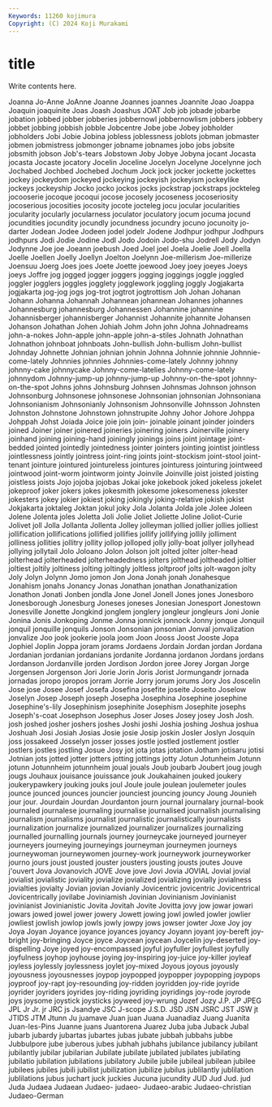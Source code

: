 ```yaml
---
Keywords: 11260 kojimura
Copyright: (C) 2024 Koji Murakami
---
```


# title

Write contents here.



 Joanna Jo-Anne JoAnne Joanne Joannes joannes Joannite
Joao Joappa Joaquin joaquinite Joas Joash Joashus JOAT Job job
jobade jobarbe jobation jobbed jobber jobberies jobbernowl jobbernowlism jobbers jobbery
jobbet jobbing jobbish jobble Jobcentre Jobe jobe Jobey jobholder jobholders
Jobi Jobie Jobina jobless joblessness joblots jobman jobmaster jobmen jobmistress
jobmonger jobname jobnames jobo jobs jobsite jobsmith jobson Job's-tears Jobstown
Joby Jobye Jobyna jocant Jocasta jocasta Jocaste jocatory Jocelin Joceline
Jocelyn Jocelyne Jocelynne joch Jochabed Jochbed Jochebed Jochum Jock jock
jocker jockette jockettes jockey jockeydom jockeyed jockeying jockeyish jockeyism jockeylike
jockeys jockeyship Jocko jocko jockos jocks jockstrap jockstraps jockteleg jocooserie
jocoque jocoqui jocose jocosely jocoseness jocoseriosity jocoserious jocosities jocosity jocote
jocteleg jocu jocular jocularities jocularity jocularly jocularness joculator joculatory jocum
jocuma jocund jocundities jocundity jocundly jocundness jocundry jocuno jocunoity jo-darter
Jodean Jodee Jodeen jodel jodelr Jodene Jodhpur jodhpur Jodhpurs jodhpurs
Jodi Jodie Jodine Jodl Jodo Jodoin Jodo-shu Jodrell Jody Jodyn
Jodynne Joe joe Joeann joebush Joed Joel joel Joela Joelie
Joell Joella Joelle Joellen Joelly Joellyn Joelton Joelynn Joe-millerism Joe-millerize
Joensuu Joerg Joes joes Joete Joette joewood Joey joey joeyes
Joeys joeys Joffre jog jogged jogger joggers jogging joggings joggle
joggled joggler jogglers joggles jogglety jogglework joggling joggly Jogjakarta jogjakarta
jog-jog jogs jog-trot jogtrot jogtrottism Joh Johan Johanan Johann Johanna
Johannah Johannean johannean Johannes johannes Johannesburg johannesburg Johannessen Johannine johannine
Johannisberger johannisberger Johannist Johannite johannite Johansen Johanson Johathan Johen Johiah
Johm John john Johna Johnadreams john-a-nokes John-apple john-apple john-a-stiles Johnath
Johnathan Johnathon johnboat johnboats John-bullish John-bullism John-bullist Johnday Johnette Johnian
johnian johnin Johnna Johnnie johnnie Johnnie-come-lately Johnnies johnnies Johnnies-come-lately Johnny
johnny johnny-cake johnnycake Johnny-come-latelies Johnny-come-lately johnnydom Johnny-jump-up johnny-jump-up Johnny-on-the-spot johnny-on-the-spot
Johns johns Johnsburg Johnsen Johnsmas Johnson johnson Johnsonburg Johnsonese johnsonese
Johnsonian johnsonian Johnsoniana Johnsonianism Johnsonianly Johnsonism Johnsonville Johnsson Johnsten Johnston
Johnstone Johnstown johnstrupite Johny Johor Johore Johppa Johppah Johst Joiada
Joice joie join join- joinable joinant joinder joinders joined Joiner
joiner joinered joineries joinering joiners Joinerville joinery joinhand joining joining-hand
joiningly joinings joins joint jointage joint-bedded jointed jointedly jointedness jointer
jointers jointing jointist jointless jointlessness jointly jointress joint-ring joints joint-stockism
joint-stool joint-tenant jointure jointured jointureless jointures jointuress jointuring jointweed jointwood
joint-worm jointworm jointy Joinvile Joinville joist joisted joisting joistless joists
Jojo jojoba jojobas Jokai joke jokebook joked jokeless jokelet jokeproof
joker jokers jokes jokesmith jokesome jokesomeness jokester jokesters jokey jokier
jokiest joking jokingly joking-relative jokish jokist Jokjakarta joktaleg Joktan jokul
joky Jola Jolanta Jolda jole Jolee Joleen Jolene Jolenta joles
Joletta Joli Jolie Joliet Joliette Joline Joliot-Curie Jolivet joll Jolla
Jollanta Jollenta Jolley jolleyman jollied jollier jollies jolliest jollification jollifications
jollified jollifies jollify jollifying jollily jolliment jolliness jollities jollitry jollity
jollop jolloped jolly jolly-boat jollyer jollyhead jollying jollytail Jolo Joloano
Jolon Jolson jolt jolted jolter jolter-head jolterhead jolterheaded jolterheadedness jolters
jolthead joltheaded joltier joltiest joltily joltiness jolting joltingly joltless joltproof
jolts jolt-wagon jolty Joly Jolyn Jolynn Jomo jomon Jon Jona
Jonah jonah Jonahesque Jonahism jonahs Jonancy Jonas Jonathan jonathan Jonathanization
Jonathon Jonati Jonben jondla Jone Jonel Jonell Jones jones Jonesboro
Jonesborough Jonesburg Joneses joneses Jonesian Jonesport Jonestown Jonesville Jonette Jongkind
jonglem jonglery jongleur jongleurs Joni Jonie Jonina Jonis Jonkoping Jonme
Jonna jonnick jonnock Jonny jonque Jonquil jonquil jonquille jonquils Jonson
Jonsonian jonsonian Jonval jonvalization jonvalize Joo jook jookerie joola joom
Joon Jooss Joost Jooste Jopa Jophiel Joplin Joppa joram jorams
Jordaens Jordain Jordan jordan Jordana Jordanian jordanian jordanians jordanite Jordanna
jordanon Jordans jordans Jordanson Jordanville jorden Jordison Jordon joree Jorey
Jorgan Jorge Jorgensen Jorgenson Jori Jorie Jorin Joris Jorist Jormungandr
jornada jornadas joropo joropos jorram Jorrie Jorry jorum jorums Jory
Jos Joscelin Jose jose Josee Josef Josefa Josefina josefite joseite
Joseito Joselow Joselyn Josep Joseph joseph Josepha Josephina Josephine josephine
Josephine's-lily Josephinism josephinite Josephism Josephite josephs Joseph's-coat Josephson Josephus Joser
Joses Josey josey Josh Josh. josh joshed josher joshers joshes
Joshi joshi Joshia joshing Joshua joshua Joshuah Josi Josiah Josias
Josie josie Josip joskin Josler Joslyn Josquin joss jossakeed Josselyn
josser josses jostle jostled jostlement jostler jostlers jostles jostling Josue
Josy jot jota jotas jotation Jotham jotisaru jotisi Jotnian jots
jotted jotter jotters jotting jottings jotty Jotun Jotunheim Jotunn jotunn
Jotunnheim jotunnheim joual jouals Joub joubarb Joubert joug jough jougs
Jouhaux jouisance jouissance jouk Joukahainen jouked joukery joukerypawkery jouking jouks
joul Joule joule joulean joulemeter joules jounce jounced jounces jouncier
jounciest jouncing jouncy Joung Jounieh jour jour. Jourdain Jourdan Jourdanton
journ journal journalary journal-book journaled journalese journaling journalise journalised journalish
journalising journalism journalisms journalist journalistic journalistically journalists journalization journalize journalized
journalizer journalizes journalizing journalled journalling journals journey journeycake journeyed journeyer
journeyers journeying journeyings journeyman journeymen journeys journeywoman journeywomen journey-work journeywork
journeyworker journo jours joust jousted jouster jousters jousting jousts joutes
Jouve j'ouvert Jova Jovanovich JOVE Jove jove Jovi Jovia JOVIAL
Jovial jovial jovialist jovialistic joviality jovialize jovialized jovializing jovially jovialness
jovialties jovialty Jovian jovian Jovianly Jovicentric jovicentric Jovicentrical Jovicentrically jovilabe
Joviniamish Jovinian Jovinianism Jovinianist jovinianist Jovinianistic Jovita Jovitah Jovite Jovitta
jovy jow jowar jowari jowars jowed jowel jower jowery Jowett
jowing jowl jowled jowler jowlier jowliest jowlish jowlop jowls jowly
jowpy jows jowser jowter Joxe Joy joy Joya Joyan Joyance
joyance joyances joyancy Joyann joyant joy-bereft joy-bright joy-bringing Joyce joyce
Joycean joycean Joycelin joy-deserted joy-dispelling Joye joyed joy-encompassed joyful joyfuller
joyfullest joyfully joyfulness joyhop joyhouse joying joy-inspiring joy-juice joy-killer joyleaf
joyless joylessly joylessness joylet joy-mixed Joyous joyous joyously joyousness joyousnesses
joypop joypopped joypopper joypopping joypops joyproof joy-rapt joy-resounding joy-ridden joyridden
joy-ride joyride joyrider joyriders joyrides joy-riding joyriding joyridings joy-rode joyrode
joys joysome joystick joysticks joyweed joy-wrung Jozef Jozy J.P. JP
JPEG JPL Jr Jr. jr JRC js Jsandye JSC J-scope
J.S.D. JSD JSN JSRC JST JSW jt JTIDS JTM Jtunn
Ju juamave Juan juan Juana Juanadiaz Juang Juanita Juan-les-Pins Juanne
juans Juantorena Juarez Juba juba Juback Jubal jubarb jubardy jubartas
jubartes jubas jubate jubbah jubbahs jubbe Jubbulpore jube juberous jubes
jubhah jubhahs jubilance jubilancy jubilant jubilantly jubilar jubilarian Jubilate jubilate
jubilated jubilates jubilating jubilatio jubilation jubilations jubilatory Jubile jubile jubileal
jubilean jubilee jubilees jubiles jubili jubilist jubilization jubilize jubilus jublilantly
jublilation jublilations jubus juchart juck juckies Jucuna jucundity JUD Jud
Jud. jud Juda Judaea Judaean Judaeo- judaeo- Judaeo-arabic Judaeo-christian Judaeo-German
